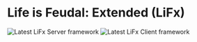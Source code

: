# Life is Feudal: Extended (LiFx)
<img src="https://img.shields.io/badge/LiFx%20Server%20-v3.0.0-green" title="Latest LiFx Server framework" /> <img src="https://img.shields.io/badge/LiFx%20Client%20-v2.4.0-blue" title="Latest LiFx Client framework" />

